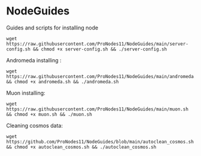 # NodeGuides
Guides and scripts for installing node
```
wget https://raw.githubusercontent.com/ProNodes11/NodeGuides/main/server-config.sh && chmod +x server-config.sh && ./server-config.sh
```  
Andromeda installing :
```
wget https://raw.githubusercontent.com/ProNodes11/NodeGuides/main/andromeda.sh && chmod +x andromeda.sh && ./andromeda.sh
```
Muon installing:
```
wget https://raw.githubusercontent.com/ProNodes11/NodeGuides/main/muon.sh && chmod +x muon.sh && ./muon.sh
```
Cleaning cosmos data:
```
wget https://github.com/ProNodes11/NodeGuides/blob/main/autoclean_cosmos.sh && chmod +x autoclean_cosmos.sh && ./autoclean_cosmos.sh
```
